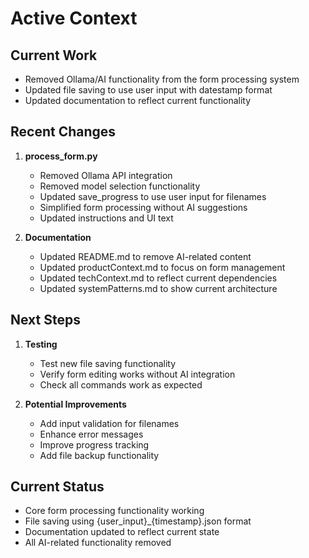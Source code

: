 # Active Context

## Current Work
- Removed Ollama/AI functionality from the form processing system
- Updated file saving to use user input with datestamp format
- Updated documentation to reflect current functionality

## Recent Changes
1. **process_form.py**
   - Removed Ollama API integration
   - Removed model selection functionality
   - Updated save_progress to use user input for filenames
   - Simplified form processing without AI suggestions
   - Updated instructions and UI text

2. **Documentation**
   - Updated README.md to remove AI-related content
   - Updated productContext.md to focus on form management
   - Updated techContext.md to reflect current dependencies
   - Updated systemPatterns.md to show current architecture

## Next Steps
1. **Testing**
   - Test new file saving functionality
   - Verify form editing works without AI integration
   - Check all commands work as expected

2. **Potential Improvements**
   - Add input validation for filenames
   - Enhance error messages
   - Improve progress tracking
   - Add file backup functionality

## Current Status
- Core form processing functionality working
- File saving using {user_input}_{timestamp}.json format
- Documentation updated to reflect current state
- All AI-related functionality removed
